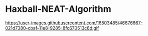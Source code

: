 # Haxball-NEAT-Algorithm

https://user-images.githubusercontent.com/16503485/46676667-021d7380-cbaf-11e8-9285-8fc670513c8d.gif
